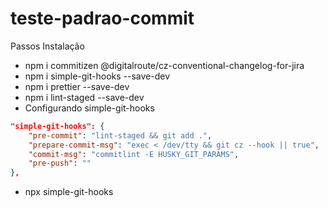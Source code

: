 # teste-padrao-commit

Passos Instalação
- npm i commitizen @digitalroute/cz-conventional-changelog-for-jira
- npm i simple-git-hooks --save-dev
- npm i prettier --save-dev
- npm i lint-staged --save-dev
- Configurando simple-git-hooks
```json
"simple-git-hooks": {
    "pre-commit": "lint-staged && git add .",
    "prepare-commit-msg": "exec < /dev/tty && git cz --hook || true",
    "commit-msg": "commitlint -E HUSKY_GIT_PARAMS",
    "pre-push": ""
},
```
- npx simple-git-hooks
